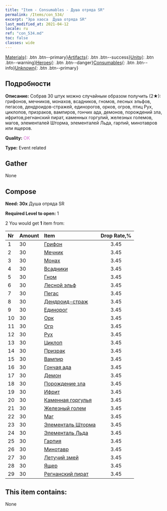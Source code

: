 ```yaml
---
title: "Item - Consumables - Душа отряда SR"
permalink: /Items/con_534/
excerpt: "Эра хаоса  Душа отряда SR"
last_modified_at: 2021-04-12
locale: ru
ref: "con_534.md"
toc: false
classes: wide
---
```

 [Materials](/ru/Items/){: .btn .btn--primary}[Artifacts](/ru/Items/Artifacts/){: .btn .btn--success}[Units](/ru/Items/Units/){: .btn .btn--warning}[Heroes](/ru/Items/Heroes/){: .btn .btn--danger}[Consumables](/ru/Items/Consumables/){: .btn .btn--info}[Unknown](/ru/Items/Unknown/){: .btn .btn--primary}

## Подробности
 **Описание:** Собрав 30 штук можно случайным образом получить (2★): грифонов, мечников, монахов, всадников, гномов, лесных эльфов, пегасов, дендроидов-стражей, единорогов, орков, огров, птиц Рух, циклопов, призраков, вампиров, гончих ада, демонов, порождений зла, ифритов,регнанский пират, каменных горгулий, железных големов, магов, элементалей Шторма, элементалей Льда, гарпий, минотавров или ящеров.

 **Quality:** <span style="color: #DA70D6">OK</span>

 **Type:** Event related

## Gather

  None

## Compose

 **Need: 30x** Душа отряда SR

 **Required Level to open:** 1

 2 You would get **1** item  from:

  | Nr | Amount |     Item    | Drop Rate,% |
  |:---|:-------|:------------|:---------:|
  | 1 | 30 | [Грифон](/ru/Items/unt_192/) | 3.45 | 
  | 2 | 30 | [Мечник](/ru/Items/unt_193/) | 3.45 | 
  | 3 | 30 | [Монах](/ru/Items/unt_194/) | 3.45 | 
  | 4 | 30 | [Всадники](/ru/Items/unt_195/) | 3.45 | 
  | 5 | 30 | [Гном](/ru/Items/unt_200/) | 3.45 | 
  | 6 | 30 | [Лесной эльф](/ru/Items/unt_201/) | 3.45 | 
  | 7 | 30 | [Пегас](/ru/Items/unt_202/) | 3.45 | 
  | 8 | 30 | [Дендроид-страж](/ru/Items/unt_203/) | 3.45 | 
  | 9 | 30 | [Единорог](/ru/Items/unt_204/) | 3.45 | 
  | 10 | 30 | [Орк](/ru/Items/unt_219/) | 3.45 | 
  | 11 | 30 | [Огр](/ru/Items/unt_220/) | 3.45 | 
  | 12 | 30 | [Рух](/ru/Items/unt_221/) | 3.45 | 
  | 13 | 30 | [Циклоп](/ru/Items/unt_222/) | 3.45 | 
  | 14 | 30 | [Призрак](/ru/Items/unt_210/) | 3.45 | 
  | 15 | 30 | [Вампир](/ru/Items/unt_211/) | 3.45 | 
  | 16 | 30 | [Гончая ада](/ru/Items/unt_228/) | 3.45 | 
  | 17 | 30 | [Демон](/ru/Items/unt_229/) | 3.45 | 
  | 18 | 30 | [Порождение зла](/ru/Items/unt_230/) | 3.45 | 
  | 19 | 30 | [Ифрит](/ru/Items/unt_231/) | 3.45 | 
  | 20 | 30 | [Каменная горгулья](/ru/Items/unt_236/) | 3.45 | 
  | 21 | 30 | [Железный голем](/ru/Items/unt_237/) | 3.45 | 
  | 22 | 30 | [Маг](/ru/Items/unt_238/) | 3.45 | 
  | 23 | 30 | [Элементаль Шторма](/ru/Items/unt_263/) | 3.45 | 
  | 24 | 30 | [Элементаль Льда](/ru/Items/unt_264/) | 3.45 | 
  | 25 | 30 | [Гарпия](/ru/Items/unt_245/) | 3.45 | 
  | 26 | 30 | [Минотавр](/ru/Items/unt_248/) | 3.45 | 
  | 27 | 30 | [Летучий змей](/ru/Items/unt_255/) | 3.45 | 
  | 28 | 30 | [Ящер](/ru/Items/unt_254/) | 3.45 | 
  | 29 | 30 | [Регнанский пират](/ru/Items/unt_273/) | 3.45 | 


## This item contains:

  None

